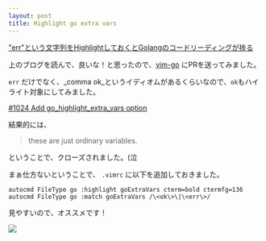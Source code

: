 ```yaml
---
layout: post
title: Highlight go extra vars
---
```


["err"という文字列をHighlightしておくとGolangのコードリーディングが捗る](http://yuroyoro.hatenablog.com/entry/2014/08/12/144157)

上のブログを読んで、良いな！と思ったので、[vim-go](https://github.com/fatih/vim-go) にPRを送ってみました。

`err` だけでなく、_comma ok_というイディオムがあるくらいなので、`ok`もハイライト対象にしてみました。

[#1024 Add go_highlight_extra_vars option](https://github.com/fatih/vim-go/pull/1024)

結果的には、

> these are just ordinary variables.

ということで、クローズされました。(泣

まぁ仕方ないということで、 `.vimrc` に以下を追加しておきました。

```
autocmd FileType go :highlight goExtraVars cterm=bold ctermfg=136
autocmd FileType go :match goExtraVars /\<ok\>\|\<err\>/
```

見やすいので、オススメです！

[![](https://cloud.githubusercontent.com/assets/4014912/17977944/a4c34788-6b2e-11e6-954e-1a45e7231043.png)](https://cloud.githubusercontent.com/assets/4014912/17977944/a4c34788-6b2e-11e6-954e-1a45e7231043.png)
